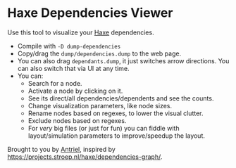 # Haxe Dependencies Viewer

Use this tool to visualize your [Haxe](https://haxe.org/) dependencies.
- Compile with `-D dump-dependencies`
- Copy/drag the `dump/dependencies.dump` to the web page.
- You can also drag `dependants.dump`, it just switches arrow directions. You can also switch that via UI at any time.
- You can:
  - Search for a node.
  - Activate a node by clicking on it.
  - See its direct/all dependencies/dependents and see the counts.
  - Change visualization parameters, like node sizes.
  - Rename nodes based on regexes, to lower the visual clutter.
  - Exclude nodes based on regexes.
  - For _very_ big files (or just for fun) you can fiddle with layout/simulation parameters to improve/speedup the layout.

Brought to you by [Antriel](https://antriel.com), inspired by <https://projects.stroep.nl/haxe/dependencies-graph/>.
